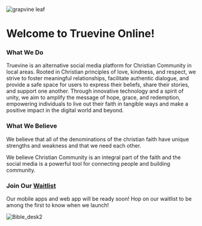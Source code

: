 ![grapvine leaf](https://github.com/True-Vine-Online/.github/assets/48691704/4108f160-b4e8-4605-aa22-58c83fe048c7)

# Welcome to Truevine Online!

### What We Do

Truevine is an alternative social media platform for Christian Community in local areas. Rooted in Christian principles of love, kindness, and respect, we strive to foster meaningful relationships, facilitate authentic dialogue, and provide a safe space for users to express their beliefs, share their stories, and support one another. Through innovative technology and a spirit of unity, we aim to amplify the message of hope, grace, and redemption, empowering individuals to live out their faith in tangible ways and make a positive impact in the digital world and beyond.

### What We Believe

We believe that all of the denominations of the christian faith have unique strengths and weakness and that we need each other.

We believe Christian Community is an integral part of the faith and the social media is a powerful tool for connecting people and building community.

### Join Our [Waitlist](https://truevineonline.com/updates)

Our mobile apps and web app will be ready soon! Hop on our waitlist to be among the first to know when we launch!

![Bible_desk2](https://github.com/True-Vine-Online/.github/assets/48691704/6d4ca1ad-1f5d-4154-9fb2-bf6e85b6ce46)
